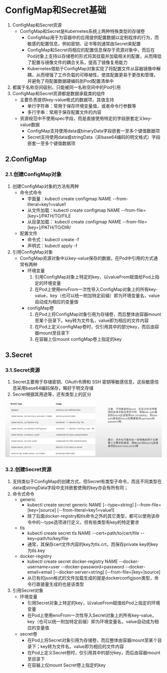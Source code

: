# ConfigMap和Secret基础

1. ConfigMap和Secret资源
   - ConfigMap和Secret是Kubernetes系统上两种特殊类型的存储卷
     - ConfigMap用于为容器中的应用提供配置数据以定制程序的行为，而敏感的配置信息，例如密钥、证书等则通常由Secret来配置
     - ConfigMap和Secret将相应的配置信息保存于资源对象中，而后在Pod对象上支持以存储卷的形式将其挂载并加载相关的配置，从而降低了配置与镜像文件的耦合关系，提高了镜像复用能力
     - Kubernetes借助于ConfigMap对象实现了将配置文件从容器镜像中解耦，从而增强了工作负载的可移植性，使其配置更易于更改和管理，并避免了将配置数据硬编码到Pod配置清单中
2. 都属于名称空间级别，只能被同一名称空间中的Pod引用
3. ConfigMap和Secret资源都是数据承载类的组件
   - 主要负责提供key-value格式的数据项，其值支持
     - 单行字符串：常用于保存环境变量值，或者命令行参数等
     - 多行字串：常用于保存配置文件的内容
   - 资源规范中不使用spec字段，而是直接使用特定的字段嵌套定义key-value数据
     - ConfigMap支持使用data或binaryData字段嵌套一至多个键值数据项
     - Secret支持使用data或stringData（非base64编码的明文格式）字段嵌套一至多个键值数据项

## 2.ConfigMap

### 2.1.创建ConfigMap对象

1. 创建ConfigMap对象的方法有两种
   - 命令式命令
     - 字面量：kubectl create configmap NAME --from-literal=key1=value1
     - 从文件加载：kubectl create configmap NAME --from-file=[key=]/PATH/TO/FILE
     - 从目录加载： kubectl create configmap NAME --from-file=[key=]/PATH/TO/DIR/
   - 配置文件
     - 命令式：kubectl create -f 
     - 声明式：kubectl apply -f
2. 引用ConfigMap对象
   - ConfigMap资源对象中以key-value保存的数据，在Pod中引用的方式通常有两种
     - 环境变量
       1. 引用ConfigMap对象上特定的key，以valueFrom赋值给Pod上指定的环境变量
       2. 在Pod上使用envFrom一次性导入ConfigMap对象上的所有key-value，key（也可以统一附加特定前缀）即为环境变量名，value自动成为相应的变量值
     - configMap卷
       1. 在Pod上将ConfigMap对象引用为存储卷，而后整体由容器mount至某个目录下。key转为文件名，value即为相应的文件内容
       2. 在Pod上定义configMap卷时，仅引用其中的部分key，而后由容器mount至目录下
       3. 在容器上仅mount configMap卷上指定的key

## 3.Secret

### 3.1.Secret资源

1. Secret主要用于存储密钥、OAuth令牌和 SSH 密钥等敏感信息，这些敏感信息采用base64编码保存，略好于明文存储
2. Secret根据其用途等，还有类型上的区分

![image-20240907132728249](./000.picture/image-20240907132728249.png)

### 3.2.创建Secret资源

1. 支持类似于ConfigMap的创建方式，但Secret有类型子命令，而且不同类型在data或stringData字段中支持嵌套使用的key亦会有所有同；
2. 命令式命令
   - generic
     - kubectl create secret generic NAME [--type=string] [--from-file=[key=]source] [--from-literal=key1=value1]
     - 除了后面docker-registry和tls命令之外的其它类型，都可以使用该命令中的--type选项进行定义，但有些类型有key的特定要求
   - tls
     - kubectl create secret tls NAME --cert=path/to/cert/file --key=path/to/key/file
     - 通常，其保存cert文件内容的key为tls.crt，而保存private key的key为tls.key
   - docker-registry
     - kubectl create secret docker-registry NAME --docker-username=user --docker-password=password --docker-email=email [--docker-server=string] [--from-file=[key=]source]
     - 从已有的json格式的文件加载生成的就是dockerconfigjson类型，命令行直接量生成的也是该类型
3. 引用Secret对象
   - 环境变量
     - 引用Secret对象上特定的key，以valueFrom赋值给Pod上指定的环境变量
     - 在Pod上使用envFrom一次性导入Secret对象上的所有key-value，key（也可以统一附加特定前缀）即为环境变量名，value自动成为相应的变量值
   - secret卷
     - 在Pod上将Secret对象引用为存储卷，而后整体由容器mount至某个目录下；key转为文件名，value即为相应的文件内容
     - 在Pod上定义Secret卷时，仅引用其中的部分key，而后由容器mount至目录下
     - 在容器上仅mount Secret卷上指定的key